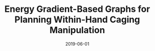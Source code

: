 ---
layout: default
title: Energy Gradient-Based Graphs for Planning Within-Hand Caging Manipulation
authors: WG Bircher, AS Morgan, K Hang, AM Dollar
publication: IEEE International Conference on Robotics and Automation (ICRA)
date: 2019-06-01
award:
video: https://www.youtube.com/watch?v=jQSCvi0G0ts
alt_link:
---